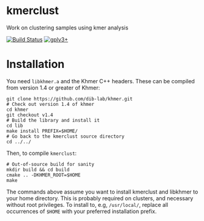 kmerclust
=========

Work on clustering samples using kmer analysis

[![Build Status](http://biojenkins.anu.edu.au/job/kmerclust/badge/icon)](http://biojenkins.anu.edu.au/job/kmerclust/)
[![gplv3+](https://img.shields.io/badge/license-GPLv3-blue.svg)](https://www.gnu.org/licenses/gpl.html)

Installation
============


You need `libkhmer.a` and the Khmer C++ headers. These can be compiled from
version 1.4 or greater of Khmer:

    git clone https://github.com/dib-lab/khmer.git
    # Check out version 1.4 of khmer
    cd khmer
    git checkout v1.4
    # Build the library and install it
    cd lib
    make install PREFIX=$HOME/
    # Go back to the kmerclust source directory
    cd ../../

Then, to compile `kmerclust`:

    # Out-of-source build for sanity
    mkdir build && cd build
    cmake .. -DKHMER_ROOT=$HOME
    make

The commands above assume you want to install kmerclust and libkhmer to your
home directory. This is probably required on clusters, and necessary without
root privileges. To install to, e.g, `/usr/local/`, replace all occurrences of
`$HOME` with your preferred installation prefix.
